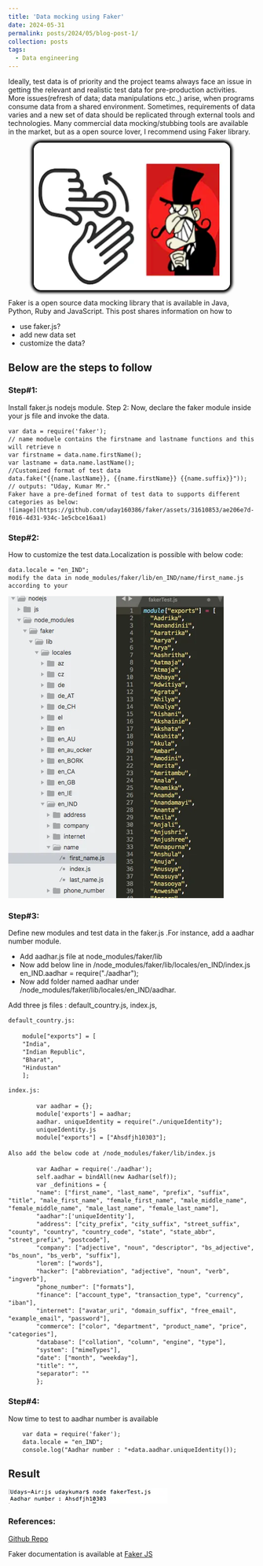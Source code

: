 ```yaml
---
title: 'Data mocking using Faker'
date: 2024-05-31
permalink: posts/2024/05/blog-post-1/
collection: posts
tags:
  - Data engineering
---
```



Ideally, test data is of priority and the project teams always face an issue in getting the relevant and realistic test data for pre-production activities. More issues(refresh of data; data manipulations etc.,) arise, when programs consume data from a shared environment. Sometimes, requirements of data varies and a new set of data should be replicated through external tools and technologies.
Many commercial data mocking/stubbing tools are available in the market, but as a open source lover, I recommend using Faker library.

<p align="center">
  <img src="/images/posts/data_faker.jpeg" style="width:400px;height:300px; border-radius: 15px;box-shadow: 0px 0px 5px 5px #000000;">
</p>
Faker is a open source data mocking library that is available in Java, Python, Ruby and JavaScript. This post shares information on how to

- use faker.js?
- add new data set
- customize the data?

## Below are the steps to follow
### Step#1: 
Install faker.js nodejs module. Step 2: Now, declare the faker module inside your js file and invoke the data.
```
var data = require('faker');
// name moduele contains the firstname and lastname functions and this will retrieve n
var firstname = data.name.firstName();
var lastname = data.name.lastName();
//Customized format of test data
data.fake("{{name.lastName}}, {{name.firstName}} {{name.suffix}}"));
// outputs: "Uday, Kumar Mr."
Faker have a pre-defined format of test data to supports different categories as below:
![image](https://github.com/uday160386/faker/assets/31610853/ae206e7d-f016-4d31-934c-1e5cbce16aa1)
```

### Step#2:
How to customize the test data.Localization is possible with below code:
```
data.locale = "en_IND";
modify the data in node_modules/faker/lib/en_IND/name/first_name.js according to your

```
![screenshot](/images/posts/datafaker_2.jpeg)
### Step#3:
Define new modules and test data in the faker.js .For instance, add a aadhar number module.
- Add aadhar.js file at node_modules/faker/lib
- Now add below line in /node_modules/faker/lib/locales/en_IND/index.js en_IND.aadhar = require("./aadhar");
- Now add folder named aadhar under /node_modules/faker/lib/locales/en_IND/aadhar.

Add three js files : default_country.js, index.js,
```
default_country.js:

    module["exports"] = [
    "India",
    "Indian Republic",
    "Bharat",
    "Hindustan"
    ];
```
```
index.js:

        var aadhar = {};
        module['exports'] = aadhar;
        aadhar. uniqueIdentity = require("./uniqueIdentity");
        uniqueIdentity.js
        module["exports"] = ["Ahsdfjh10303"];
        
Also add the below code at /node_modules/faker/lib/index.js
        
        var Aadhar = require('./aadhar');
        self.aadhar = bindAll(new Aadhar(self));
        var _definitions = {
        "name": ["first_name", "last_name", "prefix", "suffix", "title", "male_first_name", "female_first_name", "male_middle_name", "female_middle_name", "male_last_name", "female_last_name"],
        "aadhar":['uniqueIdentity'],
        "address": ["city_prefix", "city_suffix", "street_suffix", "county", "country", "country_code", "state", "state_abbr", "street_prefix", "postcode"],
        "company": ["adjective", "noun", "descriptor", "bs_adjective", "bs_noun", "bs_verb", "suffix"],
        "lorem": ["words"],
        "hacker": ["abbreviation", "adjective", "noun", "verb", "ingverb"],
        "phone_number": ["formats"],
        "finance": ["account_type", "transaction_type", "currency", "iban"],
        "internet": ["avatar_uri", "domain_suffix", "free_email", "example_email", "password"],
        "commerce": ["color", "department", "product_name", "price", "categories"],
        "database": ["collation", "column", "engine", "type"],
        "system": ["mimeTypes"],
        "date": ["month", "weekday"],
        "title": "",
        "separator": ""
        };
```
### Step#4:
Now time to test to aadhar number is available
```
    var data = require('faker');
    data.locale = "en_IND";
    console.log("Aadhar number : "+data.aadhar.uniqueIdentity());
```
## Result

![screenshot](/images/posts/datafaker_result.jpeg)


### References:
[Github Repo](https://github.com/marak/Faker.js/)

Faker documentation is available at 
[Faker JS](https://github.com/marak/Faker.js/)



